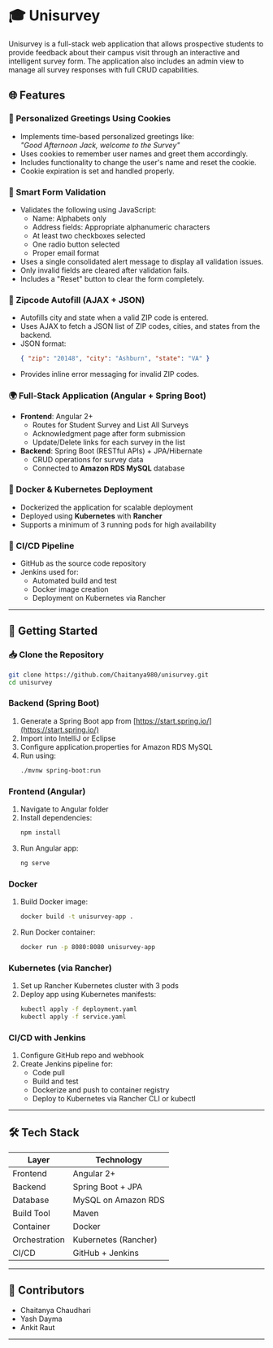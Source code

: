 
# 🎓 Unisurvey

Unisurvey is a full-stack web application that allows prospective students to provide feedback about their campus visit through an interactive and intelligent survey form. The application also includes an admin view to manage all survey responses with full CRUD capabilities.

## 🌐 Features

### 💬 Personalized Greetings Using Cookies
- Implements time-based personalized greetings like:  
  _"Good Afternoon Jack, welcome to the Survey"_
- Uses cookies to remember user names and greet them accordingly.
- Includes functionality to change the user's name and reset the cookie.
- Cookie expiration is set and handled properly.

### 📝 Smart Form Validation
- Validates the following using JavaScript:
  - Name: Alphabets only
  - Address fields: Appropriate alphanumeric characters
  - At least two checkboxes selected
  - One radio button selected
  - Proper email format
- Uses a single consolidated alert message to display all validation issues.
- Only invalid fields are cleared after validation fails.
- Includes a "Reset" button to clear the form completely.

### 📡 Zipcode Autofill (AJAX + JSON)
- Autofills city and state when a valid ZIP code is entered.
- Uses AJAX to fetch a JSON list of ZIP codes, cities, and states from the backend.
- JSON format:  
  ```json
  { "zip": "20148", "city": "Ashburn", "state": "VA" }
  ```
- Provides inline error messaging for invalid ZIP codes.

### 🌍 Full-Stack Application (Angular + Spring Boot)
- **Frontend**: Angular 2+  
  - Routes for Student Survey and List All Surveys
  - Acknowledgment page after form submission
  - Update/Delete links for each survey in the list
- **Backend**: Spring Boot (RESTful APIs) + JPA/Hibernate
  - CRUD operations for survey data
  - Connected to **Amazon RDS MySQL** database

### 🐳 Docker & Kubernetes Deployment
- Dockerized the application for scalable deployment
- Deployed using **Kubernetes** with **Rancher**
- Supports a minimum of 3 running pods for high availability

### 🔁 CI/CD Pipeline
- GitHub as the source code repository
- Jenkins used for:
  - Automated build and test
  - Docker image creation
  - Deployment on Kubernetes via Rancher

---

## 🚀 Getting Started


### 📥 Clone the Repository

```bash
git clone https://github.com/Chaitanya980/unisurvey.git
cd unisurvey
```

### Backend (Spring Boot)

1. Generate a Spring Boot app from [https://start.spring.io/](https://start.spring.io/)
2. Import into IntelliJ or Eclipse
3. Configure application.properties for Amazon RDS MySQL
4. Run using:
   ```bash
   ./mvnw spring-boot:run
   ```

### Frontend (Angular)

1. Navigate to Angular folder
2. Install dependencies:
   ```bash
   npm install
   ```
3. Run Angular app:
   ```bash
   ng serve
   ```

### Docker

1. Build Docker image:
   ```bash
   docker build -t unisurvey-app .
   ```
2. Run Docker container:
   ```bash
   docker run -p 8080:8080 unisurvey-app
   ```

### Kubernetes (via Rancher)

1. Set up Rancher Kubernetes cluster with 3 pods
2. Deploy app using Kubernetes manifests:
   ```bash
   kubectl apply -f deployment.yaml
   kubectl apply -f service.yaml
   ```

### CI/CD with Jenkins

1. Configure GitHub repo and webhook
2. Create Jenkins pipeline for:
   - Code pull
   - Build and test
   - Dockerize and push to container registry
   - Deploy to Kubernetes via Rancher CLI or kubectl

---

## 🛠️ Tech Stack

| Layer       | Technology          |
|-------------|---------------------|
| Frontend    | Angular 2+          |
| Backend     | Spring Boot + JPA   |
| Database    | MySQL on Amazon RDS |
| Build Tool  | Maven               |
| Container   | Docker              |
| Orchestration | Kubernetes (Rancher) |
| CI/CD       | GitHub + Jenkins    |

---


## 👥 Contributors

- Chaitanya Chaudhari
- Yash Dayma
- Ankit Raut

---


